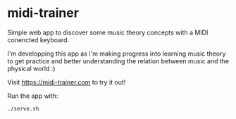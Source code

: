 # midi-trainer
Simple web app to discover some music theory concepts with a MIDI conencted keyboard.

I'm developping this app as I'm making progress into learning music theory to get practice and better understanding the relation between music and the physical world :)

Visit https://midi-trainer.com to try it out!

Run the app with:

```
./serve.sh
```
